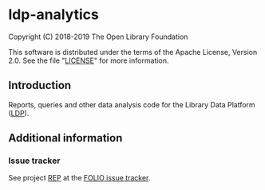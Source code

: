 # ldp-analytics

Copyright (C) 2018-2019 The Open Library Foundation

This software is distributed under the terms of the Apache License,
Version 2.0. See the file "[LICENSE](LICENSE)" for more information.

## Introduction

Reports, queries and other data analysis code for the Library Data Platform ([LDP](https://github.com/folio-org/ldp)).

## Additional information

### Issue tracker

See project [REP](https://issues.folio.org/browse/REP)
at the [FOLIO issue tracker](https://dev.folio.org/guidelines/issue-tracker).

